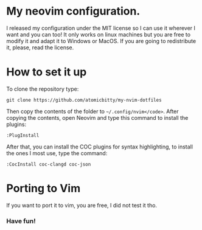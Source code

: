 # My neovim configuration.

I released my configuration under the MIT license so I can use it wherever I want and you can too!
It only works on linux machines but you are free to modify it and adapt it to Windows or MacOS. If you are going to redistribute it, please, read the license.

# How to set it up

To clone the repository type:

```
git clone https://github.com/atomicbitty/my-nvim-dotfiles
```

Then copy the contents of the folder to `~/.config/nvim</code>`.
After copying the contents, open Neovim and type this command to install the plugins:
```
:PlugInstall
```

After that, you can install the COC plugins for syntax highlighting, to install the ones I most use, type the command:
```
:CocInstall coc-clangd coc-json
```

# Porting to Vim
If you want to port it to vim, you are free, I did not test it tho.

### Have fun!
